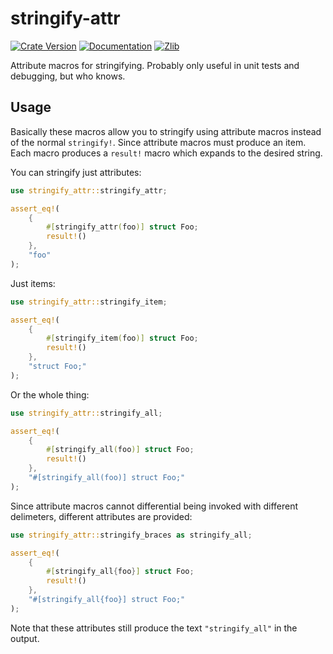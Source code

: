 # stringify-attr

[![Crate Version](https://img.shields.io/crates/v/stringify-attr.svg)](https://crates.io/crates/stringify-attr)
[![Documentation](https://docs.rs/stringify-attr/badge.svg)](https://docs.rs/stringify-attr)
[![Zlib](https://img.shields.io/badge/license-zlib%20License-blue.svg)](https://opensource.org/licenses/Zlib)

Attribute macros for stringifying. Probably only useful in unit tests and debugging, but who knows.

## Usage

Basically these macros allow you to stringify using attribute macros instead of the normal `stringify!`. Since attribute macros must produce an item. Each macro produces a `result!` macro which expands to the desired string.

You can stringify just attributes:
```rust
use stringify_attr::stringify_attr;

assert_eq!(
    {
        #[stringify_attr(foo)] struct Foo;
        result!()
    },
    "foo"
);
```
Just items:
```rust
use stringify_attr::stringify_item;

assert_eq!(
    {
        #[stringify_item(foo)] struct Foo;
        result!()
    },
    "struct Foo;"
);
```
Or the whole thing:
```rust
use stringify_attr::stringify_all;

assert_eq!(
    {
        #[stringify_all(foo)] struct Foo;
        result!()
    },
    "#[stringify_all(foo)] struct Foo;"
);
```

Since attribute macros cannot differential being invoked with different delimeters, different attributes are provided:
```rust
use stringify_attr::stringify_braces as stringify_all;

assert_eq!(
    {
        #[stringify_all{foo}] struct Foo;
        result!()
    },
    "#[stringify_all{foo}] struct Foo;"
);
```

Note that these attributes still produce the text `"stringify_all"` in the output.